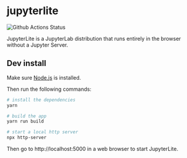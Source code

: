 # jupyterlite

![Github Actions Status](https://github.com/jtpio/jupyterlite/workflows/Build/badge.svg)

JupyterLite is a JupyterLab distribution that runs entirely in the browser without a Jupyter Server.

## Dev install

Make sure [Node.js](https://nodejs.org) is installed.

Then run the following commands:

```bash
# install the dependencies
yarn

# build the app
yarn run build

# start a local http server
npx http-server
```

Then go to http://localhost:5000 in a web browser to start JupyterLite.
